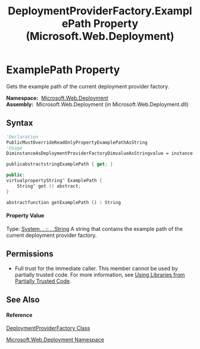 ﻿---
title: DeploymentProviderFactory.ExamplePath Property  (Microsoft.Web.Deployment)
TOCTitle: ExamplePath Property
ms:assetid: P:Microsoft.Web.Deployment.DeploymentProviderFactory.ExamplePath
ms:mtpsurl: https://msdn.microsoft.com/en-us/library/microsoft.web.deployment.deploymentproviderfactory.examplepath(v=VS.90)
ms:contentKeyID: 20208809
ms.date: 05/02/2012
mtps_version: v=VS.90
f1_keywords:
- Microsoft.Web.Deployment.DeploymentProviderFactory.ExamplePath
- Microsoft.Web.Deployment.DeploymentProviderFactory.get_ExamplePath
dev_langs:
- CSharp
- JScript
- VB
- c++
api_location:
- Microsoft.Web.Deployment.dll
api_name:
- Microsoft.Web.Deployment.DeploymentProviderFactory.ExamplePath
- Microsoft.Web.Deployment.DeploymentProviderFactory.get_ExamplePath
api_type:
- Managed
topic_type:
- apiref
- kbSyntax
product_family_name: VS
ROBOTS: INDEX,FOLLOW
---

# ExamplePath Property

Gets the example path of the current deployment provider factory.

**Namespace:**  [Microsoft.Web.Deployment](microsoft-web-deployment-namespace.md)  
**Assembly:**  Microsoft.Web.Deployment (in Microsoft.Web.Deployment.dll)

## Syntax

``` vb
'Declaration
PublicMustOverrideReadOnlyPropertyExamplePathAsString
'Usage
DiminstanceAsDeploymentProviderFactoryDimvalueAsStringvalue = instance.ExamplePath
```

``` csharp
publicabstractstringExamplePath { get; }
```

``` c++
public:
virtualpropertyString^ ExamplePath {
    String^ get () abstract;
}
```

``` jscript
abstractfunction getExamplePath () : String
```

#### Property Value

Type: [System. . :: . .String](https://msdn.microsoft.com/en-us/library/s1wwdcbf\(v=vs.90\))  
A string that contains the example path of the current deployment provider factory.  

## Permissions

  - Full trust for the immediate caller. This member cannot be used by partially trusted code. For more information, see [Using Libraries from Partially Trusted Code](https://msdn.microsoft.com/en-us/library/8skskf63\(v=vs.90\)).

## See Also

#### Reference

[DeploymentProviderFactory Class](deploymentproviderfactory-class-microsoft-web-deployment.md)

[Microsoft.Web.Deployment Namespace](microsoft-web-deployment-namespace.md)

